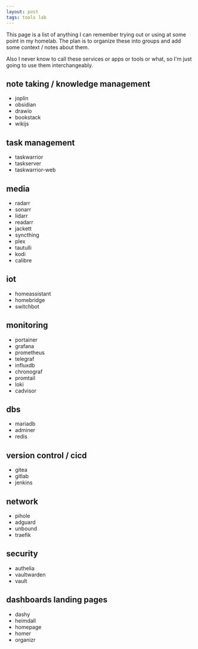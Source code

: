 ```yaml
---
layout: post
tags: tools lab
---
```


This page is a list of anything I can remember trying out or using at some point in my homelab. The plan is to organize these into groups and add some context / notes about them.

Also I never know to call these services or apps or tools or what, so I'm just going to use them interchangeably.

## note taking / knowledge management

- joplin
- obsidian
- drawio
- bookstack
- wikijs

## task management

- taskwarrior
- taskserver
- taskwarrior-web

## media

- radarr
- sonarr
- lidarr
- readarr
- jackett
- syncthing
- plex
- tautulli
- kodi
- calibre

## iot

- homeassistant
- homebridge
- switchbot

## monitoring

- portainer
- grafana
- prometheus
- telegraf
- influxdb
- chronograf
- promtail
- loki
- cadvisor

## dbs

- mariadb
- adminer
- redis

## version control / cicd

- gitea
- gitlab
- jenkins

## network

- pihole
- adguard
- unbound
- traefik

## security

- authelia
- vaultwarden
- vault

## dashboards landing pages

- dashy
- heimdall
- homepage
- homer
- organizr
